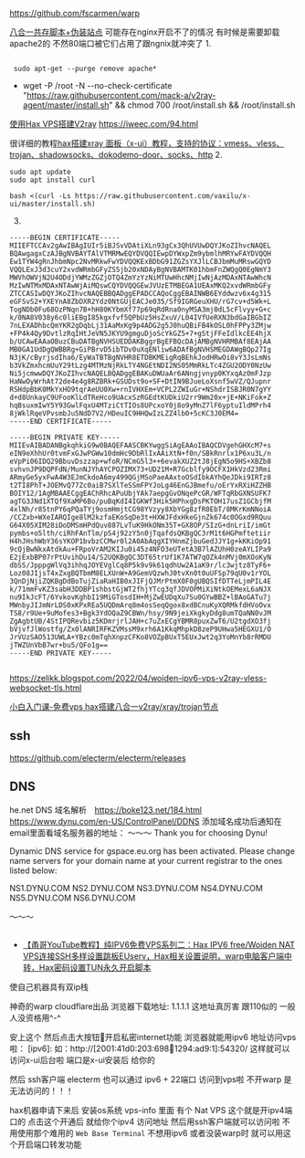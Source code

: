 https://github.com/fscarmen/warp

[八合一共存脚本+伪装站点](https://github.com/mack-a/v2ray-agent)
可能存在nginx开启不了的情况 有时候是需要卸载apache2的 不然80端口被它们占用了跟ngnix就冲突了
1.
~~~shell

 sudo apt-get --purge remove apache*

~~~

- wget -P /root -N --no-check-certificate "https://raw.githubusercontent.com/mack-a/v2ray-agent/master/install.sh" && chmod 700 /root/install.sh && /root/install.sh


[使用Hax VPS搭建V2ray](http://xiaokuqwq.hk3.20212021.ml.cdn.cloudflare.net/index.php/2022/01/20/66/)
https://iweec.com/94.html


很详细的教程[hax搭建xray 面板（x-ui）教程，支持的协议：vmess、vless、trojan、shadowsocks、dokodemo-door、socks、http](https://www.youtube.com/watch?v=-5F1KixFDbU#0&ab_channel=%E5%86%B0%E6%B2%B3%E5%9C%88%E5%AD%90#0)
2.
~~~ubuntu
sudo apt update
sudo apt install curl

bash <(curl -Ls https://raw.githubusercontent.com/vaxilu/x-ui/master/install.sh)
~~~
3.
~~~hax.helloqing.ga
-----BEGIN CERTIFICATE-----
MIIEFTCCAv2gAwIBAgIUIr5iBJSvVDAtiXLn93gCx3QhUVUwDQYJKoZIhvcNAQEL
BQAwgagxCzAJBgNVBAYTAlVTMRMwEQYDVQQIEwpDYWxpZm9ybmlhMRYwFAYDVQQH
Ew1TYW4gRnJhbmNpc2NvMRkwFwYDVQQKExBDbG91ZGZsYXJlLCBJbmMuMRswGQYD
VQQLExJ3d3cuY2xvdWRmbGFyZS5jb20xNDAyBgNVBAMTK01hbmFnZWQgQ0EgNmY3
MWVhOWVjN2U4ODdjYWMzZGZjOTQ4ZmYzYzNiMTUwHhcNMjIwNjAzMDAxNTAwWhcN
MzIwNTMxMDAxNTAwWjAiMQswCQYDVQQGEwJVUzETMBEGA1UEAxMKQ2xvdWRmbGFy
ZTCCASIwDQYJKoZIhvcNAQEBBQADggEPADCCAQoCggEBAINWB6EYddwzv6x4g315
eGFSvS2+YXEYnA8ZbDXR2Ydz0NtGUjEACJe035/Sf9IGRGeuXHU/rG7cv+d5Wk+L
TogNDb0Fu68OzPNqn7B+hH80KYbmXf77p69qRdRna0nyMSA3mj0dL5cFlvyy+G+c
k/0NA8V038y6c0liEBgI85kgxfvf5QPbUz5HsZxuV/L04IVfUeRXN3bdGaIBGbIZ
7nLEXADhbcQmYKR2gDqbLj31AaMxKg9p4ADG2g5J0huQBiFB4kOSL0hFPPy3ZMjw
+FP4k4Qy9DvtlzRqIHtJeVN5JKYU9gmguDjoScYkGZ5+7+gStjFFeIdlkcEE4hjX
b/UCAwEAAaOBuzCBuDATBgNVHSUEDDAKBggrBgEFBQcDAjAMBgNVHRMBAf8EAjAA
MB0GA1UdDgQWBBRg+GiPBrvD5ibTDv0uXqENliw6ADAfBgNVHSMEGDAWgBQp27Ig
N3jK/cByrjsdIha6/EyWaTBTBgNVHR8ETDBKMEigRqBEhkJodHRwOi8vY3JsLmNs
b3VkZmxhcmUuY29tLzg4MTMzNjRkLTY4NGEtNDI2NS05MmRkLTc4ZGU2ODY0NzUw
Ni5jcmwwDQYJKoZIhvcNAQELBQADggEBAKuDWUaAr6ANngjvnyp0KYxqAz0mFJzp
HaNwOyWrhAt72de4e4g8RZBRk+GSUDst9o+SF+DtIN9BJueLoXsnf5wVZ/QJupnr
RSHdpBbK0MkYxHO9tqrAeUU0Xw+rnIVHXEm+VCPL2ZWIuGr+NShdrISBJR0N7gYY
d+d8UnkayC9UFooKlLdTReHco9UAcxSzRGEdtKUDkiU2rr9Wm20x+jE+NKiFok+Z
hqBsuxmIwY5Y93GwlFqxU4MTziCtTIOs8UPcxoY0j8o9yMnZ7lF6yptuIldMPrh4
8jWklRqeVPvsmbJu5NdD7V2/HDeuIC9HHQwIzLZZ4lb0+5cKC3J0EM4=
-----END CERTIFICATE-----

-----BEGIN PRIVATE KEY-----
MIIEvAIBADANBgkqhkiG9w0BAQEFAASCBKYwggSiAgEAAoIBAQCDVgehGHXcM7+s
eIN9eXhhUr0tvmFxGJwPGWw10dmHc9DbRlIxAAiXtN+f0n/SBkRnrlx1P6xu3L/n
eVpPi06IDQ29BbuvDszzap+wfoR/NCmG5l3++6evakXUZ2tJ8jEgN5o9HS+XBZb8
svhvnJP9DQPFdN/MunNJYhAYCPOZIMX73+UD21M+R7Gcblfy9OCFX1HkVzd23Rmi
ARmyGe5yxFwA4W3EJmCkdoA6my499QGjMSoPaeAAxtoOSdIbkAYhQeJDki9IRTz8
t2TI8PhT+JOEMvQ77Zc0aiB7SXlTeSSmFPYJoLg46EnGJBmefu/oErYxRXiHZZHB
BOIY12/1AgMBAAECggEAChRhcAPuUbjYAk7aepgGvONqePcGR/WFTqRbGXNSUFK7
agTG3JNd1XTQf9XaMP6Bo/puBqKdI4IGKWf3Hik5HPhxgDsPKTOH17usZ1GCbjfM
4xlNh/r85tnPY6qPQaTYj9osmHmjtCG98YVzyy8XbYGg8zfR0EbT/8MKrKmNNoiA
/CCZxb+WXeIARQIge8lM2kzfaEKoSqDe3t+HXWJFdxHkeGjnZk674c0OGxd9RQuu
G64X05XIM28iDoDMSmHPdQuv887LvTuK9HkONm35T+GX8OP/SIzG+dnLriI/imGt
pymbs+o5lth/ciRhFAnTlm/pS4j92zY5n0jTqafdsQKBgQC3rM1t6HGPmftetiir
H4hJHshWbY36sYKOP1bvbzCCMwr0l2A0AbAqgXIYHnmZjbuGedJJY1g+kKKiOp91
9cQjBwNkxAtdkAu+FRpoVrAM2KIJu0i45z4NFO3eUTetA3B7lAZUhH0zeAYLIPa9
E2jExbBP07rPtUvihDu14/S2UQKBgQC3DT65trUf1K7ATW7qOZk4nMVj0mXOoKyN
dbSS/JpppgWlVq3ihhqJOYEVglCq8P5k9v9k61qdhUw2A1aK9r/lc3wjtz8TyF6+
Loz08JIjsT4xZxgBQTbmM8ELXUnW+A9GemVQzwhJ0tvXn0t0uUFSp79qU0v1rYOL
3QnDjNjiZQKBgDdBoTujZiaRaHIB0xJIFjQJMrPtmX0F0gUBQSIfDTTeLjmPIL4E
k/71mmFvKZ3sabH3DDBP1shbstGjWT2fhjYTcg3qfJDVOPMiXiNtkOEMexL6aNJX
nu9IkJcFT/6YvkovKghbI19MiGTosdIH+MjZwEUDqXu7Su0GYwBBZ+lBAoGATu7j
MWnbyJIJmNrLDS0xKPxREa5UQDmArq8m4osSeqQgox8xdBCnuKyXQRMkfdHVoOvx
TS8/r9Ue+9uMofes3+Bgk3YdOQaZ9CBWn/hsy/9N9jeiXkgkyDdg8umTQaNN0vJM
ZgAgbtUB/4StIPQRevbiz5KDmrjrlJAH+c7uZxECgYBMR8puxZwT6/U2tgdXO3fj
bVjvfJlWostfg/Zx0lANRIRFKZVMssM9xrh6A1KkqMhpkD8zeP9UHwa5HEGXU1/O
JrVUzSAO513UWLA+YBzc0mTqhXnpzCFKo8VOZpBUxT5EUxJwt2q3YoMnYb8rRMDU
jTWZUnVbB7wr+bu5/QFo1g==
-----END PRIVATE KEY-----


~~~


https://zelikk.blogspot.com/2022/04/woiden-ipv6-vps-v2ray-vless-websocket-tls.html

[小白入门课-免费vps hax搭建八合一v2ray/xray/trojan节点](https://www.youtube.com/watch?v=rN1fwWblxyg&ab_channel=%E4%BA%91%E7%99%BD%E7%A7%91%E6%8A%80)

## ssh
https://github.com/electerm/electerm/releases

## DNS
he.net DNS 域名解析　https://boke123.net/184.html
https://www.dynu.com/en-US/ControlPanel/DDNS 添加域名成功后通知在email里面看域名服务器的地址：
～～～
Thank you for choosing Dynu!

Dynamic DNS service for gspace.eu.org has been activated. Please change name servers for your domain name at your current registrar to the ones listed below:

NS1.DYNU.COM
NS2.DYNU.COM
NS3.DYNU.COM
NS4.DYNU.COM
NS5.DYNU.COM
NS6.DYNU.COM

～～～

##

- [【甬哥YouTube教程】纯IPV6免费VPS系列二：Hax IPV6 free/Woiden NAT VPS连接SSH多样设置跳板EUserv，Hax相关设置说明，warp电脑客户端中转，Hax密码设置TUN永久开启脚本](https://ygkkk.blogspot.com/2022/04/youtubeipv6vpshax-ipv6-freewoiden-nat.html)

使自己机器具有双ip栈

神奇的warp cloudflare出品
浏览器下载地址: 1.1.1.1      这地址真厉害 跟110似的 一般人没资格用^-^

安上这个 然后点击大按钮🔘开启私密internet功能 浏览器就能用ipv6 地址访问vps啦： [ipv6]:<port>   如：http://[2001:41d0:203:698:1234:1294:ad9:1]:54320/     这样就可以访问x-ui后台啦 端口是x-ui安装后 给你的

然后 ssh客户端 electerm 也可以通过 ipv6 + 22端口 访问到vps啦 不开warp 是无法访问的！！！

hax机器申请下来后 安装os系统
vps-info 里面 有个 Nat VPS 这个就是开ipv4端口的   点击这个开通后 就给你个ipv4 访问地址 然后用ssh客户端就可以访问啦 不用使用那个难用的
`Web Base Terminal` 不想用ipv6 或者没装warp时 就可以用这个开启端口转发功能
